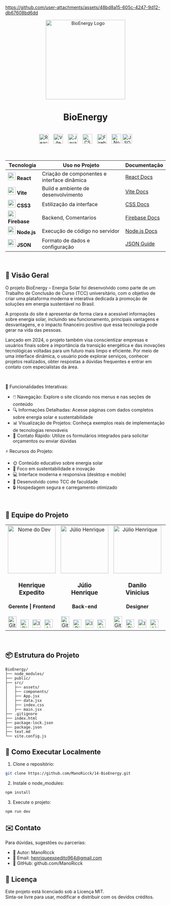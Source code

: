 https://github.com/user-attachments/assets/48bd8a15-605c-4247-9d12-db67608bd6dd


<div align="center">
  <img src="https://github.com/user-attachments/assets/6ee367ac-ba6a-402a-8967-1d4f4bfd4d4e" alt="BioEnergy Logo" height="250">
</div>
<h1 align="center">  
  BioEnergy
</h1> 



<br>

<div align="center">
  <img src="https://img.shields.io/badge/React-JS-61DAFB?logo=react&style=for-the-badge" alt="React" height="30">
    &nbsp;&nbsp;
  <img src="https://img.shields.io/badge/Vite-Build-646CFF?logo=vite&logoColor=FFD62E&style=for-the-badge" alt="Vite" height="30">
    &nbsp;&nbsp;
    <img src="https://img.shields.io/badge/JavaScript-JS-F7DF1E?logo=javascript&logoColor=yellow&style=for-the-badge" alt="JavaScript" height="30">
    &nbsp;&nbsp;
  <img src="https://img.shields.io/badge/CSS3-Styles-1572B6?logo=css3&logoColor=white&style=for-the-badge" alt="CSS3" height="30">
    &nbsp;&nbsp;
  <img src="https://img.shields.io/badge/Firebase-BD-FFCA28?logo=firebase&logoColor=yellow&style=for-the-badge" alt="Firebase" height="30">
    &nbsp;&nbsp;
  <img src="https://img.shields.io/badge/Node.js-Runtime-339933?logo=nodedotjs&logoColor=339933&style=for-the-badge" alt="Node.js" height="30">
  <img src="https://img.shields.io/badge/JSON-Data-000000?logo=json&logoColor=white&style=for-the-badge" alt="JSON" height="30">
</div>

<br>

<div align="center">

<br>
  
| Tecnologia | Uso no Projeto | Documentação |
|------------|----------------|--------------|
| <img src="https://cdn.jsdelivr.net/gh/devicons/devicon/icons/react/react-original.svg" width="24"> **React** | Criação de componentes e interface dinâmica | [React Docs](https://reactjs.org/) |
| <img src="https://upload.wikimedia.org/wikipedia/commons/thumb/f/f1/Vitejs-logo.svg/2078px-Vitejs-logo.svg.png" width="24"> **Vite** | Build e ambiente de desenvolvimento | [Vite Docs](https://vitejs.dev/) |
| <img src="https://media2.dev.to/dynamic/image/width=800%2Cheight=%2Cfit=scale-down%2Cgravity=auto%2Cformat=auto/https%3A%2F%2Fdev-to-uploads.s3.amazonaws.com%2Fuploads%2Farticles%2F7j353v8xe1h861uc5i53.png" width="24"> **CSS3** | Estilização da interface | [CSS Docs](https://developer.mozilla.org/pt-BR/docs/Web/CSS) |
| <img src="https://www.gstatic.com/devrel-devsite/prod/v34fe5d0a1df120a3c24e6d73e25d1d8607836b03710a3ad508fa501ece2bdcb3/firebase/images/touchicon-180.png" width="24"> **Firebase** | Backend, Comentarios | [Firebase Docs](https://firebase.google.com/docs) |
| <img src="https://cdn.jsdelivr.net/gh/devicons/devicon/icons/nodejs/nodejs-original.svg" width="24"> **Node.js** | Execução de código no servidor | [Node.js Docs](https://nodejs.org/en/docs) |
| <img src="https://cdn-icons-png.flaticon.com/512/12419/12419185.png" width="24"> **JSON** | Formato de dados e configuração | [JSON Guide](https://developer.mozilla.org/pt-BR/docs/Learn/JavaScript/Objects/JSON) |

</div>

<br>

## 🌟 Visão Geral

O projeto BioEnergy – Energia Solar foi desenvolvido como parte de um Trabalho de Conclusão de Curso (TCC) universitário, com o objetivo de criar uma plataforma moderna e interativa dedicada à promoção de soluções em energia sustentável no Brasil.

A proposta do site é apresentar de forma clara e acessível informações sobre energia solar, incluindo seu funcionamento, principais vantagens e desvantagens, e o impacto financeiro positivo que essa tecnologia pode gerar na vida das pessoas.

Lançado em 2024, o projeto também visa conscientizar empresas e usuários finais sobre a importância da transição energética e das inovações tecnológicas voltadas para um futuro mais limpo e eficiente. Por meio de uma interface dinâmica, o usuário pode explorar serviços, conhecer projetos realizados, obter respostas a dúvidas frequentes e entrar em contato com especialistas da área.

<br>

🌿 Funcionalidades Interativas:

- 🖱️ Navegação: Explore o site clicando nos menus e nas seções de conteúdo
- 🔍 Informações Detalhadas: Acesse páginas com dados completos sobre energia solar e sustentabilidade
- 📊 Visualização de Projetos: Conheça exemplos reais de implementação de tecnologias renováveis
- 📨 Contato Rápido: Utilize os formulários integrados para solicitar orçamentos ou enviar dúvidas

⚡ Recursos do Projeto:

- 🌞 Conteúdo educativo sobre energia solar
- 🌱 Foco em sustentabilidade e inovação
- 💻 Interface moderna e responsiva (desktop e mobile)
- 🚀 Desenvolvido como TCC de faculdade
- 🔒 Hospedagem segura e carregamento otimizado
 
<br>

## 👥 Equipe do Projeto

<div align="center">
  <table>
    <tr>
      <td align="center">
        <a href="https://github.com/ManoRicck">
          <img src="https://github.com/user-attachments/assets/a44814b1-4d92-4546-84d2-9ab6a1e13d9e" width="150px;" height="150px;" alt="Nome do Dev"/>
          </a>
          <h3>Henrique<br> Expedito</h3>
          <h4>Gerente | Frontend</h4>
          <a href="https://github.com/ManoRicck" target="_blank" rel="noreferrer"><img src="https://images.icon-icons.com/3685/PNG/512/github_logo_icon_229278.png" width="26" height="36" alt="Github" 
          style="margin-right:8px;" /></a>
          <a href="https://discord.com/users/880941558403326002" target="_blank" rel="noreferrer"><img src="https://github.com/user-attachments/assets/b18b66d8-8cff-4c4b-b1df-5236a340f2fd" width="26" height="26"
          alt="Discord" style="margin-right: 8px;" /></a>
          <a href="https://www.instagram.com/manoricck137/" target="_blank" rel="noreferrer"><img src="https://upload.wikimedia.org/wikipedia/commons/a/a5/Instagram_icon.png" width="26" height="26" alt="Instagram"
          style="margin-right: 8px;" /></a>
          <a href="https://www.linkedin.com/in/henrique-expedito-63805b279/" target="_blank" rel="noreferrer"><img src="https://cdn.jsdelivr.net/gh/devicons/devicon/icons/linkedin/linkedin-original.svg" 
          width="26" height="26" alt="Linkdien" style="margin-right: 8px;" /></a>
      </td>
       <td align="center">
        <a href="https://github.com/JulioHenrique3">
          <img src="https://github.com/user-attachments/assets/eb45bfc3-acba-4136-8294-996e3a5b6124" width="150px;" height="150px;" alt="Júlio Henrique"/>
          </a>
          <h3>Júlio<br> Henrique</h3>
          <h4>Back-end</h4>
          <a href="https://github.com/JulioHenrique3" target="_blank" rel="noreferrer"><img src="https://images.icon-icons.com/3685/PNG/512/github_logo_icon_229278.png" width="26" height="36" alt="Github" 
          style="margin-right:8px;" /></a>
          <a href="https://discord.com/users/463721476688969728" target="_blank" rel="noreferrer"><img src="https://github.com/user-attachments/assets/b18b66d8-8cff-4c4b-b1df-5236a340f2fd" width="26" height="26"
          alt="Discord" style="margin-right: 8px;" /></a>
          <a href="https://www.instagram.com/krashado?utm_source=qr&igsh=ZGZ2b2RmazhjeXY1" target="_blank" rel="noreferrer"><img src="https://upload.wikimedia.org/wikipedia/commons/a/a5/Instagram_icon.png" width="26"
          height="26" alt="Instagram" 
          style="margin-right: 8px;" /></a>
          <a href="https://www.linkedin.com/in/j%C3%BAlio-henrique-217a7328b?utm_source=share&utm_campaign=share_via&utm_content=profile&utm_medium=android_app" target="_blank" rel="noreferrer">
          <img src="https://cdn.jsdelivr.net/gh/devicons/devicon/icons/linkedin/linkedin-original.svg" width="26"
          height="26" alt="Linkdien" style="margin-right: 8px;" /></a>
      </td>
      <td align="center">
        <a href="#">
          <img src="https://github.com/user-attachments/assets/9f6c7ff6-0b86-46f2-a141-ba0b33b5d2ee" width="150px;" height="150px;" alt="Júlio Henrique"/>
          </a>
          <h3>Danilo<br> Vinicius</h3>
          <h4>Designer</h4>
          <a href="#" target="_blank" rel="noreferrer"><img src="https://images.icon-icons.com/3685/PNG/512/github_logo_icon_229278.png" width="26" height="36" alt="Github" 
          style="margin-right:8px;" /></a>
          <a href="#" target="_blank" rel="noreferrer"><img src="https://github.com/user-attachments/assets/b18b66d8-8cff-4c4b-b1df-5236a340f2fd" width="26" height="26"
          alt="Discord" style="margin-right: 8px;" /></a>
          <a href="#" target="_blank" rel="noreferrer"><img src="https://upload.wikimedia.org/wikipedia/commons/a/a5/Instagram_icon.png" width="26" height="26" alt="Instagram" 
          style="margin-right: 8px;" /></a>
          <a href="#" target="_blank" rel="noreferrer"><img src="https://cdn.jsdelivr.net/gh/devicons/devicon/icons/linkedin/linkedin-original.svg" width="26"
          height="26" alt="Linkdien" style="margin-right: 8px;" /></a>
      </td>
      <td align="center">
        <a href="#">
          <img src="https://github.com/user-attachments/assets/a5dc73d1-a709-4418-be1e-6e4c41924801" width="150px;" height="150px;" alt="Júlio Henrique"/>
          </a>
          <h3>Joaquim<br> Acioli</h3>
          <h4>Banco de Dados</h4>
          <a href="#" target="_blank" rel="noreferrer"><img src="https://images.icon-icons.com/3685/PNG/512/github_logo_icon_229278.png" width="26" height="36" alt="Github" 
          style="margin-right:8px;" /></a>
          <a href="#" target="_blank" rel="noreferrer"><img src="https://github.com/user-attachments/assets/b18b66d8-8cff-4c4b-b1df-5236a340f2fd" width="26" height="26"
          alt="Discord" style="margin-right: 8px;" /></a>
          <a href="#" target="_blank" rel="noreferrer"><img src="https://upload.wikimedia.org/wikipedia/commons/a/a5/Instagram_icon.png" width="26" height="26" alt="Instagram" 
          style="margin-right: 8px;" /></a>
          <a href="#" target="_blank" rel="noreferrer"><img src="https://cdn.jsdelivr.net/gh/devicons/devicon/icons/linkedin/linkedin-original.svg" width="26"
          height="26" alt="Linkdien" style="margin-right: 8px;" /></a>
      </td>
      <td align="center">
        <a href="#">
          <img src="https://github.com/user-attachments/assets/31f2fd34-af6a-4db2-b573-79998600fa67" width="150px;" height="150px;" alt="Júlio Henrique"/>
          </a>
          <h3>Yasmin<br> Vitória</h3>
          <h4>Analista de Dados</h4>
          <a href="#" target="_blank" rel="noreferrer"><img src="https://images.icon-icons.com/3685/PNG/512/github_logo_icon_229278.png" width="26" height="36" alt="Github" 
          style="margin-right:8px;" /></a>
          <a href="#" target="_blank" rel="noreferrer"><img src="https://github.com/user-attachments/assets/b18b66d8-8cff-4c4b-b1df-5236a340f2fd" width="26" height="26"
          alt="Discord" style="margin-right: 8px;" /></a>
          <a href="#" target="_blank" rel="noreferrer"><img src="https://upload.wikimedia.org/wikipedia/commons/a/a5/Instagram_icon.png" width="26" height="26" alt="Instagram" 
          style="margin-right: 8px;" /></a>
          <a href="#" target="_blank" rel="noreferrer"><img src="https://cdn.jsdelivr.net/gh/devicons/devicon/icons/linkedin/linkedin-original.svg" width="26"
          height="26" alt="Linkdien" style="margin-right: 8px;" /></a>
      </td>
    </tr>
  </table>
</div>

<br>

## 📦 Estrutura do Projeto

```tree
BioEnergy/
├── node_modules/
├── public/
├── src/
│   ├── assets/
│   ├── components/
│   ├── App.jsx
│   ├── data.jsx
│   ├── index.css
│   ├── main.jsx
├── .gitignore
├── index.html
├── package-lock.json
├── package.json
├── text.md
└── vite.config.js
```

## 🚀 Como Executar Localmente

1. Clone o repositório:
```bash
git clone https://github.com/ManoRicck/14-BioEnergy.git
```

2. Instale o node_modules:
```bash
npm install
```

3. Execute o projeto:
```bash
npm run dev
```


## ✉️ Contato

Para dúvidas, sugestões ou parcerias:

- 👤 Autor: ManoRicck
- 📧 Email: henriqueexpedito964@gmail.com
- 🧠 GitHub: github.com/ManoRicck

## 📄 Licença

Este projeto está licenciado sob a Licença MIT.<br>
Sinta-se livre para usar, modificar e distribuir com os devidos créditos.

